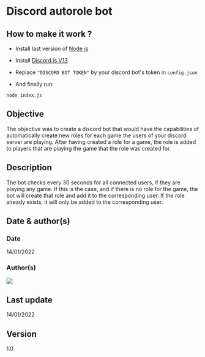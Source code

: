 # Discord autorole bot

## How to make it work ?

* Install last version of [Node js](https://nodejs.org/en/)
* Install [Discord.js V13](https://discord.js.org/#/)
* Replace ```"DISCORD BOT TOKEN"``` by your discord bot's token in ```config.json```

* And finally run:

```
node index.js
```

## Objective

The objective was to create a discord bot that would have the capabilities of automatically create new roles for each game the users of your discord server are playing. After having created a role for a game, the role is added to players that are playing the game that the role was created for. 

## Description

The bot checks every 30 seconds for all connected users, if they are playing any game. If this is the case, and if there is no role for the game, the bot will create that role and add it to the corresponding user. If the role already exists, it will only be added to the corresponding user.

## Date & author(s)

### Date
14/01/2022

### Author(s)
<a href="https://github.com/OWNER/REPO/graphs/contributors">
  <img src="https://avatars.githubusercontent.com/u/52935215?v=4" />
</a>


## Last update
14/01/2022

## Version
1.0
